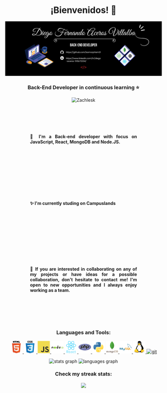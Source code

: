 
<div id="header" align="center">
<h1 align="center"> ¡Bienvenidos! 👋 </h1>
<img src="Banner Diego.png" width="800">
  <h3 align="center">  Back-End Developer in continuous learning ⭐ </h3>
  <p align="center"> <img src="https://komarev.com/ghpvc/?username=Isomorphism21&label=Profile%20views&color=0e75b6&style=flat" alt="Zachlesk" /> </p>

 
</div>

  <h4 style="padding: 80px; text-align: justify"> 🎯 I'm a Back-end developer with focus on JavaScript, React, MongoDB and Node.JS. </h4>
    
<p>  <h4 style="padding: 80px; text-align: justify"> ✨ I'm currently studing on Campuslands </p> </h4>
  
<p>  <h4 style="padding: 80px; text-align: justify"> 🙋 If you are interested in collaborating on any of my projects or have ideas for a possible collaboration, don't hesitate to contact me! I'm open to new opportunities and I always enjoy working as a team.  </p> </h4>




<h3 align="center"> Languages and Tools: </h3>
    <p align="center">
  <a href="https://www.w3.org/html/" target="_blank" rel="noreferrer"> <img src="https://raw.githubusercontent.com/devicons/devicon/master/icons/html5/html5-original-wordmark.svg" alt="html5" width="40" height="40"/> </a>
 <a href="https://www.w3schools.com/css/" target="_blank" rel="noreferrer"> <img src="https://raw.githubusercontent.com/devicons/devicon/master/icons/css3/css3-original-wordmark.svg" alt="css3" width="40" height="40"/> </a> 
  <a href="https://developer.mozilla.org/en-US/docs/Web/JavaScript" target="_blank" rel="noreferrer"> <img src="https://raw.githubusercontent.com/devicons/devicon/master/icons/javascript/javascript-original.svg" alt="javascript" width="40" height="40"/> </a>
      <a href="https://nodejs.org" target="_blank" rel="noreferrer"> <img src="https://raw.githubusercontent.com/devicons/devicon/master/icons/nodejs/nodejs-original-wordmark.svg" alt="nodejs" width="40" height="40"/> </a>
       <a href="https://reactjs.org/" target="_blank" rel="noreferrer"> <img src="https://raw.githubusercontent.com/devicons/devicon/master/icons/react/react-original-wordmark.svg" alt="react" width="40" height="40"/> </a>
      <a href="https://www.php.net" target="_blank" rel="noreferrer"> <img src="https://raw.githubusercontent.com/devicons/devicon/master/icons/php/php-original.svg" alt="php" width="40" height="40"/> </a>
      <a href="https://www.python.org" target="_blank" rel="noreferrer"> <img src="https://raw.githubusercontent.com/devicons/devicon/master/icons/python/python-original.svg" alt="python" width="40" height="40"/> </a>
      <a href="https://www.mongodb.com/" target="_blank" rel="noreferrer"> <img src="https://raw.githubusercontent.com/devicons/devicon/master/icons/mongodb/mongodb-original-wordmark.svg" alt="mongodb" width="40" height="40"/>
    <a href="https://www.mysql.com/" target="_blank" rel="noreferrer"> <img src="https://raw.githubusercontent.com/devicons/devicon/master/icons/mysql/mysql-original-wordmark.svg" alt="mysql" width="40" height="40"/> </a>
  <a href="https://www.linux.org/" target="_blank" rel="noreferrer"> <img src="https://raw.githubusercontent.com/devicons/devicon/master/icons/linux/linux-original.svg" alt="linux" width="40" height="40"/> </a>
 <a href="https://git-scm.com/" target="_blank" rel="noreferrer"> <img src="https://www.vectorlogo.zone/logos/git-scm/git-scm-icon.svg" alt="git" width="40" height="40"/> </a>

 </p>

 <div align="center">
  <img src="https://github-readme-stats.vercel.app/api?username=Isomorphism21&hide_title=false&hide_rank=false&show_icons=true&include_all_commits=true&count_private=true&disable_animations=false&theme=dracula&locale=en&hide_border=false" height="150" alt="stats graph"  />
  <img src="https://github-readme-stats.vercel.app/api/top-langs?username=Isomorphism21&locale=en&hide_title=false&layout=compact&card_width=320&langs_count=5&theme=dracula&hide_border=false" height="150" alt="languages graph"  />
</div>


 <div class="container_container" align="center">
    <div class="container">
      <h3 align="center"> Check my streak stats: </h3>
        <img align="center" src="https://github-readme-streak-stats.herokuapp.com/?user=Isomorphism21&theme=dark&hide_border=true"/>
    </div>
</div>



